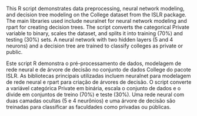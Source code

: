 This R script demonstrates data preprocessing, neural network modeling, and decision tree modeling on the College dataset from the ISLR package. The main libraries used include neuralnet for neural network modeling and rpart for creating decision trees. The script converts the categorical Private variable to binary, scales the dataset, and splits it into training (70%) and testing (30%) sets. A neural network with two hidden layers (5 and 4 neurons) and a decision tree are trained to classify colleges as private or public.


Este script R demonstra o pré-processamento de dados, modelagem de rede neural e de árvore de decisão no conjunto de dados College do pacote ISLR. As bibliotecas principais utilizadas incluem neuralnet para modelagem de rede neural e rpart para criação de árvores de decisão. O script converte a variável categórica Private em binária, escala o conjunto de dados e o divide em conjuntos de treino (70%) e teste (30%). Uma rede neural com duas camadas ocultas (5 e 4 neurônios) e uma árvore de decisão são treinadas para classificar as faculdades como privadas ou públicas.
